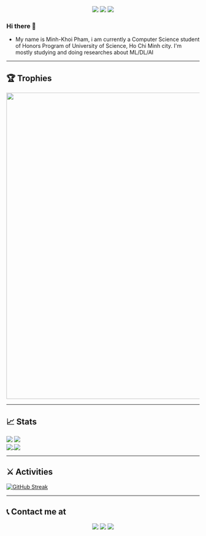 <p align="center">
 <img src="https://badges.pufler.dev/visits/kaylode/kaylode"/> 
 <img src="https://badges.pufler.dev/repos/kaylode"/>
 <img src="https://badges.pufler.dev/commits/monthly/kaylode" />
</p>

### Hi there 👋

- My name is Minh-Khoi Pham, i am currently a Computer Science student of Honors Program of University of Science, Ho Chi Minh city. I'm mostly studying and doing researches about ML/DL/AI



<!-- ---
<a><h2>Technologies</h2></a>
<p>
<img src="https://img.shields.io/badge/-GitHub-black?style=flat-square&logo=github"/>
<img src="https://img.shields.io/badge/Discord-7289DA?style=for-the-badge&logo=discord&logoColor=white"/>
<img src="https://img.shields.io/badge/Slack-4A154B?style=for-the-badge&logo=slack&logoColor=white"/>
<img src="https://img.shields.io/badge/Python-14354C?style=for-the-badge&logo=python&logoColor=white"/>
<img src="https://img.shields.io/badge/C%2B%2B-00599C?style=for-the-badge&logo=c%2B%2B&logoColor=white"/>
<img src="https://img.shields.io/badge/C%2B%2B-00599C?style=for-the-badge&logo=c%2B%2B&logoColor=white"/>
<img src="https://img.shields.io/badge/C%2B%2B-00599C?style=for-the-badge&logo=c%2B%2B&logoColor=white"/>
<img src="https://img.shields.io/badge/C%2B%2B-00599C?style=for-the-badge&logo=c%2B%2B&logoColor=white"/>
</p>
 -->
---

<a><h2>🏆 Trophies</h2></a>
<a>
  <img width=800 src="https://github-profile-trophy.vercel.app/?username=kaylode&column=8&theme=onedark&no-bg=true&no-frame=true"/>
</a>

---

<a><h2>:chart_with_upwards_trend: Stats</h2></a>
<div>
  <img src="https://github-readme-stats.vercel.app/api?username=kaylode&show_icons=true&theme=react&count_private=true&line_height=40" />
  <img src="https://github-readme-stats.vercel.app/api/top-langs/?username=kaylode&theme=react&count_private=true&hide=jupyter%20notebook" />
</div>

<a href="https://github.com/kaylode/custom-template">
  <img align="center" src="https://github-readme-stats.vercel.app/api/pin/?username=kaylode&repo=custom-template&show_owner&theme=react" />
</a>
<a href="https://github.com/kaylode/vehicle-counting">
  <img align="center" src="https://github-readme-stats.vercel.app/api/pin/?username=kaylode&repo=vehicle-counting&show_owner&theme=react" />
</a>

---

<a><h2>:crossed_swords: Activities</h2></a>
[![GitHub Streak](https://github-readme-streak-stats.herokuapp.com/?user=kaylode&theme=react)](https://git.io/streak-stats)

---

<a><h2>:telephone_receiver: Contact me at </h2></a>
<p align="center">  
<img href="facebook.com/kaylode" src="https://img.shields.io/badge/Gmail-D14836?style=for-the-badge&logo=gmail&logoColor=white&link=mailto:pmkhoi@selab.hcmus.edu.vn"/>
<img href="facebook.com/kaylode" src="https://img.shields.io/badge/Facebook-1877F2?style=for-the-badge&logo=facebook&logoColor=white"/>
<img href="https://steamcommunity.com/id/Kaylode/" src="https://img.shields.io/badge/Steam-000000?style=for-the-badge&logo=steam&logoColor=white"/>
</p>

